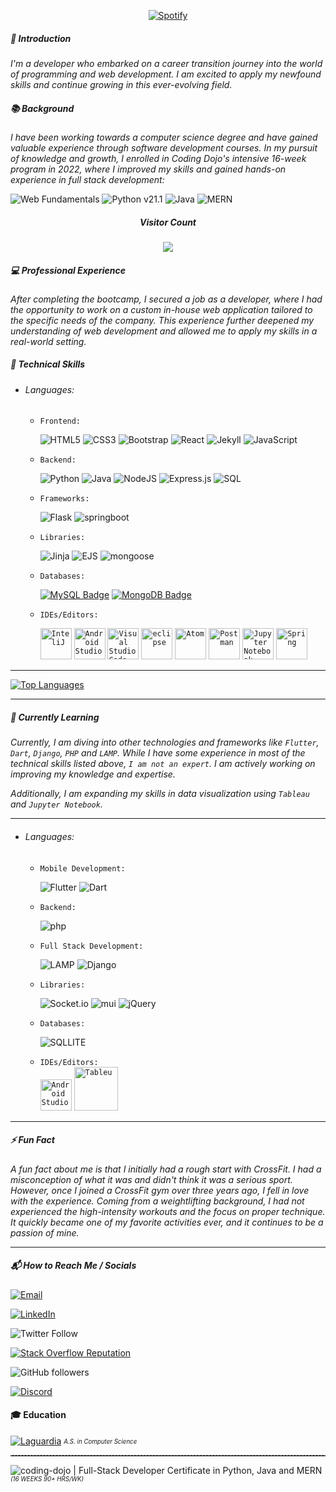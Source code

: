 <div align=center>

[![Spotify](https://realtime-spotify.vercel.app/api/spotify)](https://open.spotify.com/user/victorysaberg1)

</div>

##### 🌟 Introduction

*I'm a developer who embarked on a career transition journey into the world of programming and web development. I am excited to apply my newfound skills and continue growing in this ever-evolving field.*

##### 📚 Background

*I have been working towards a computer science degree and have gained valuable experience through software development courses. In my pursuit of knowledge and growth, I enrolled in Coding Dojo's intensive 16-week program in 2022, where I improved my skills and gained hands-on experience in full stack development:*

![Web Fundamentals](https://img.shields.io/badge/Web%20Fundamentals-HTML%20%7C%20CSS%20%7C%20JavaScript-blue?style=for-the-badge) ![Python v21.1](https://img.shields.io/badge/Python%20v21.1-Python%20%7C%20Flask%20MVC%20%7C%20MySQL-blue?style=for-the-badge&logo=python&logoColor=yellow&labelColor=1c3e59) ![Java](https://img.shields.io/badge/Java%20-Java%20%7c%20Spring%20MVC%20%7C%20MySQL-red?style=for-the-badge&logo=openjdk&logoColor=ea8822&labelColor=618daa) ![MERN](https://img.shields.io/badge/MERN%20-MongoDB%20%7C%20Express%20%7C%20React%20%7C%20Node.js-blue?style=for-the-badge&logo=mongodb&logoColor=greene&labelColor=black)

<div align="center">

##### Visitor Count
	
<img src="https://profile-counter.glitch.me/F-Nunnez/count.svg" />

</div>

##### 💻 Professional Experience

*After completing the bootcamp, I secured a job as a developer, where I had the opportunity to work on a custom in-house web application tailored to the specific needs of the company. This experience further deepened my understanding of web development and allowed me to apply my skills in a real-world setting.*

<!-- ## Get in Touch

If you're interested in discussing projects, collaborations, or just want to connect, feel free to reach out to me. I'm always open to new opportunities and connections.

Let's build something amazing together! ✨-->

##### 💼 Technical Skills

* ###### Languages:

	* `Frontend:`
	  
	  ![HTML5](https://img.shields.io/badge/html5-%23E34F26.svg?style=for-the-badge&logo=html5&logoColor=white) ![CSS3](https://img.shields.io/badge/css3-%231572B6.svg?style=for-the-badge&logo=css3&logoColor=white) ![Bootstrap](https://img.shields.io/badge/bootstrap-%23563D7C.svg?style=for-the-badge&logo=bootstrap&logoColor=white) ![React](https://img.shields.io/badge/react-%2320232a.svg?style=for-the-badge&logo=react&logoColor=%2361DAFB) ![Jekyll](https://img.shields.io/badge/jekyll-%23404d59.svg?style=for-the-badge&logo=jekyll&logoColor=CC0000) ![JavaScript](https://img.shields.io/badge/javascript-%23323330.svg?style=for-the-badge&logo=javascript&logoColor=%23F7DF1E)  
	  
	* `Backend:`
	
	  ![Python](https://img.shields.io/badge/python-3670A0?style=for-the-badge&logo=python&logoColor=ffdd54) ![Java](https://img.shields.io/badge/Java-ED8B00?style=for-the-badge&logo=openjdk&logoColor=white) ![NodeJS](https://img.shields.io/badge/node.js-6DA55F?style=for-the-badge&logo=node.js&logoColor=white) ![Express.js](https://img.shields.io/badge/express.js-%23404d59.svg?style=for-the-badge&logo=express&logoColor=%2361DAFB) ![SQL](https://img.shields.io/badge/SQL-Structured%20Query%20Language-blue?style=for-the-badge&logo=sql&logoColor=white&labelColor=black) 
	 
	* `Frameworks:`
	
	  ![Flask](https://img.shields.io/badge/flask-%23000.svg?style=for-the-badge&logo=flask&logoColor=white) ![springboot](https://img.shields.io/badge/springboot-%6DB33F.svg?style=for-the-badge&logo=springboot&logoColor=white)
	  
	* `Libraries:`
	
	  ![Jinja](https://img.shields.io/badge/jinja-white.svg?style=for-the-badge&logo=jinja&logoColor=black) ![EJS](https://img.shields.io/badge/%3C%25%3D%20EJS%20%25%3E-%20Templating%20Engine-lightgrey?style=for-the-badge&logo=ejs&logoColor=a91e50&labelColor=b4ca65&color=a91e50) ![mongoose](https://user-images.githubusercontent.com/110621165/206325137-91b4522e-24a1-42a7-acac-ed8c71cb54a9.png)
	        
	* `Databases:`
	
	  [![MySQL Badge](https://img.shields.io/badge/MySQL-4479A1?style=for-the-badge&logo=mysql&logoColor=white)](https://www.mysql.com/) [![MongoDB Badge](https://img.shields.io/badge/MongoDB-47A248?style=for-the-badge&logo=mongodb&logoColor=white)](https://www.mongodb.com/)
	  
	* `IDEs/Editors:`
	  
		<div>
		   <code><img height="50" src="https://user-images.githubusercontent.com/25181517/192108890-200809d1-439c-4e23-90d3-b090cf9a4eea.png" alt="InteliJ" title="InteliJ" /></code> <code><img height="50" src="https://user-images.githubusercontent.com/25181517/192108895-20dc3343-43e3-4a54-a90e-13a4abbc57b9.png" alt="Android Studio" title="Android Studio" /></code> <code><img height="50" src="https://user-images.githubusercontent.com/25181517/192108891-d86b6220-e232-423a-bf5f-90903e6887c3.png" alt="Visual Studio Code" title="Visual Studio Code" /></code> <code><img height="50" src="https://user-images.githubusercontent.com/25181517/192108892-6e9b5cdf-4e35-4a70-ad9a-801a93a07c1c.png" alt="eclipse" title="eclipse" /></code> <code><img height="50" src="https://user-images.githubusercontent.com/25181517/190887571-ddd87d6e-77f8-41e7-b755-9b6d68e4fab7.png" alt="Atom" title="Atom" /></code> <code><img height="50" src="https://user-images.githubusercontent.com/25181517/192109061-e138ca71-337c-4019-8d42-4792fdaa7128.png" alt="Postman" title="Postman" /></code> <code><img height="50" src="https://user-images.githubusercontent.com/25181517/183914128-3fc88b4a-4ac1-40e6-9443-9a30182379b7.png" alt="Jupyter Notebook" title="Jupyter Notebook" /></code> <code><img height="50" src="https://user-images.githubusercontent.com/25181517/117201470-f6d56780-adec-11eb-8f7c-e70e376cfd07.png" alt="Spring" title="Spring" /></code>
		</div>

***

<a href="https://github.com/F-Nunnez"><img src="https://github-readme-stats.vercel.app/api/top-langs/?username=F-Nunnez&langs_count=10&title_color=0891b2&text_color=ffffff&icon_color=0891b2&bg_color=1c1917&hide_border=true&locale=en&custom_title=Top%20%Languages" alt="Top Languages" /></a>

***

##### 🌱 Currently Learning

*Currently, I am diving into other technologies and frameworks like `Flutter`, `Dart`, `Django`, `PHP` and `LAMP`. While I have some experience in most of the technical skills listed above, `I am not an expert`. I am actively working on improving my knowledge and expertise.*

*Additionally, I am expanding my skills in data visualization using `Tableau` and `Jupyter Notebook`.*

***
* ###### Languages:
  * `Mobile Development:`
    
    ![Flutter](https://img.shields.io/badge/Flutter-02569B?style=for-the-badge&logo=flutter&logoColor=white) ![Dart](https://img.shields.io/badge/Dart-0175C2?style=for-the-badge&logo=dart&logoColor=white) 

  * `Backend:`
    
    ![php](https://img.shields.io/badge/PHP-777BB4?style=for-the-badge&logo=php&logoColor=white)    
  

  * `Full Stack Development:`
    
      ![LAMP](https://img.shields.io/badge/LAMP-Linux%20%7C%20Apache%20%7C%20MySQL%20%7C%20PHP-blue?style=for-the-badge&logo=linux&logoColor=white&logoWidth=20&logoPadding=5&labelColor=black) ![Django](https://img.shields.io/badge/django-%23092E20.svg?style=for-the-badge&logo=django&logoColor=white)   

  * `Libraries:`
    
      ![Socket.io](https://img.shields.io/badge/Socket.io-black?style=for-the-badge&logo=socket.io&badgeColor=010101) ![mui](https://img.shields.io/badge/mui-%23563D7C.svg?style=for-the-badge&logo=mui&logoColor=white) ![jQuery](https://img.shields.io/badge/jquery-%230769AD.svg?style=for-the-badge&logo=jquery&logoColor=white)

  * `Databases:`
    
      ![SQLLITE](https://img.shields.io/badge/SQLite-07405E?style=for-the-badge&logo=sqlite&logoColor=white)

  * `IDEs/Editors:`<br>
      <code><img height="50" src="https://user-images.githubusercontent.com/25181517/192108895-20dc3343-43e3-4a54-a90e-13a4abbc57b9.png" alt="Android Studio" title="Android Studio" /></code> <code><img height="70" src="https://user-images.githubusercontent.com/110621165/209505473-659d0bc1-e2b7-4ff5-af0a-a39b4c586037.png" alt="Tableu" title="Tableu" /></code>  

***

##### ⚡ Fun Fact

*A fun fact about me is that I initially had a rough start with CrossFit. I had a misconception of what it was and didn't think it was a serious sport. However, once I joined a CrossFit gym over three years ago, I fell in love with the experience. Coming from a weightlifting background, I had not experienced the high-intensity workouts and the focus on proper technique. It quickly became one of my favorite activities ever, and it continues to be a passion of mine.*

***

##### 📬 How to Reach Me / Socials 

[![Email](https://img.shields.io/badge/Email-francisconunez582%40gmail.com-informational)](mailto:francisconunez582@gmail.com)

[![LinkedIn](https://img.shields.io/badge/LinkedIn-Connect-blue?logo=linkedin)](https://www.linkedin.com/in/your-linkedin-profile/)

![Twitter Follow](https://img.shields.io/twitter/follow/F_nunnez?style=social)

[![Stack Overflow Reputation](https://img.shields.io/stackexchange/stackoverflow/r/22084177?color=orange&label=StackOverflow&logo=stackoverflow)](https://stackoverflow.com/users/22084177/francisco-nunez)

![GitHub followers](https://img.shields.io/github/followers/F-Nunnez?style=social)

[![Discord](https://img.shields.io/discord/JdswqCjVa8?color=blueviolet&label=Discord&logo=discord)](https://discord.gg/JdswqCjVa8)


#### 🎓 Education

[![Laguardia](https://user-images.githubusercontent.com/110621165/206085847-0aec380e-ca9b-4ba4-ac37-13932515b735.png)](#) <sub><sup>*A.S. in Computer Science*</sup></sub>


<hr style="border-top: 1px dashed #999;">

![coding-dojo](https://user-images.githubusercontent.com/110621165/206084000-2a50d121-e7aa-489f-bd69-e2c01e378a3e.png) | Full-Stack Developer Certificate in Python, Java and MERN <sub><sup>*(16 WEEKS 90+ HRS/WK)*</sup></sub>

